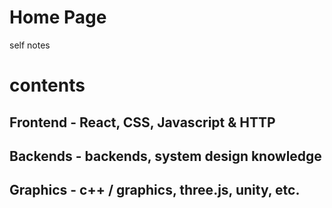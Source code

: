 # Home Page
self notes

# contents
## Frontend - React, CSS, Javascript & HTTP
## Backends - backends, system design knowledge
## Graphics - c++ / graphics, three.js, unity, etc.